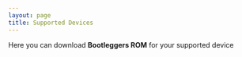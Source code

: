 ```yaml
---
layout: page
title: Supported Devices
---
```


Here you can download **Bootleggers ROM** for your supported device


